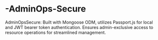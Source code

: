 # -AdminOps-Secure
AdminOpsSecure: Built with Mongoose ODM, utilizes Passport.js for local and JWT bearer token authentication. Ensures admin-exclusive access to resource operations for streamlined management.
